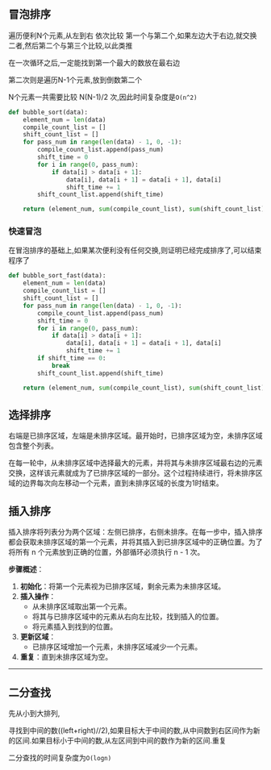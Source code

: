 ## 冒泡排序

遍历便利N个元素,从左到右 依次比较 第一个与第二个,如果左边大于右边,就交换二者,然后第二个与第三个比较,以此类推

在一次循环之后,一定能找到第一个最大的数放在最右边

第二次则是遍历N-1个元素,放到倒数第二个

N个元素一共需要比较 N(N-1)/2 次,因此时间复杂度是`O(n^2)`
```python
def bubble_sort(data):
    element_num = len(data)
    compile_count_list = []
    shift_count_list = []
    for pass_num in range(len(data) - 1, 0, -1):
        compile_count_list.append(pass_num)
        shift_time = 0
        for i in range(0, pass_num):
            if data[i] > data[i + 1]:
                data[i], data[i + 1] = data[i + 1], data[i]
                shift_time += 1
        shift_count_list.append(shift_time)

    return (element_num, sum(compile_count_list), sum(shift_count_list))

```

### 快速冒泡

在冒泡排序的基础上,如果某次便利没有任何交换,则证明已经完成排序了,可以结束程序了
```python
def bubble_sort_fast(data):
    element_num = len(data)
    compile_count_list = []
    shift_count_list = []
    for pass_num in range(len(data) - 1, 0, -1):
        compile_count_list.append(pass_num)
        shift_time = 0
        for i in range(0, pass_num):
            if data[i] > data[i + 1]:
                data[i], data[i + 1] = data[i + 1], data[i]
                shift_time += 1
        if shift_time == 0:
            break
        shift_count_list.append(shift_time)

    return (element_num, sum(compile_count_list), sum(shift_count_list))

```

## 选择排序

右端是已排序区域，左端是未排序区域。最开始时，已排序区域为空，未排序区域包含整个列表。

在每一轮中，从未排序区域中选择最大的元素，并将其与未排序区域最右边的元素交换，这样该元素就成为了已排序区域的一部分。这个过程持续进行，将未排序区域的边界每次向左移动一个元素，直到未排序区域的长度为1时结束。

## 插入排序

插入排序将列表分为两个区域：左侧已排序，右侧未排序。在每一步中，插入排序都会获取未排序区域的第一个元素，并将其插入到已排序区域中的正确位置。为了将所有 n 个元素放到正确的位置，外部循环必须执行 n - 1 次。

**步骤概述**：
1. **初始化**：将第一个元素视为已排序区域，剩余元素为未排序区域。
2. **插入操作**：
   - 从未排序区域取出第一个元素。
   - 将其与已排序区域中的元素从右向左比较，找到插入的位置。
   - 将元素插入到找到的位置。
3. **更新区域**：
   - 已排序区域增加一个元素，未排序区域减少一个元素。
4. **重复**：直到未排序区域为空。

---

## 二分查找

先从小到大排列,

寻找到中间的数((left+right)//2),如果目标大于中间的数,从中间数到右区间作为新的区间.如果目标小于中间的数,从左区间到中间的数作为新的区间.重复

二分查找的时间复杂度为`O(logn)`